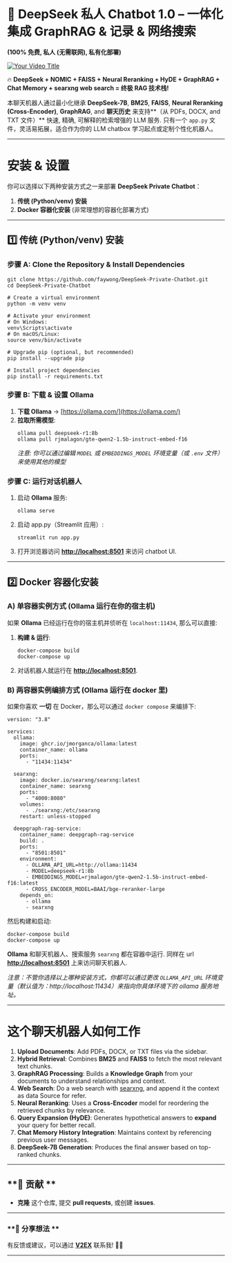 # 🚀 **DeepSeek 私人 Chatbot 1.0 – 一体化集成 GraphRAG & 记录 & 网络搜索**
**(100% 免费, 私人 (无需联网), 私有化部署)**  

[![Your Video Title](https://img.youtube.com/vi/xDGLub5JPFE/0.jpg)](https://www.youtube.com/watch?v=xDGLub5JPFE "Watch on YouTube")

🔥 **DeepSeek + NOMIC + FAISS + Neural Reranking + HyDE + GraphRAG + Chat Memory + searxng web search  = 终极 RAG 技术栈!**  

本聊天机器人通过最小化继承 **DeepSeek-7B**, **BM25**, **FAISS**, **Neural Reranking (Cross-Encoder)**, **GraphRAG**, and **聊天历史**  来支持**（从 PDFs, DOCX, and TXT 文件）** 快速, 精确, 可解释的检索增强的 LLM 服务. 只有一个 ``app.py`` 文件，灵活易拓展，适合作为你的 LLM chatbox 学习起点或定制个性化机器人。 

---

# **安装 & 设置**

你可以选择以下两种安装方式之一来部署 **DeepSeek Private Chatbot**：

1. **传统 (Python/venv) 安装**  
2. **Docker 容器化安装** (非常理想的容器化部署方式)

---

## **1️⃣ 传统 (Python/venv) 安装**

### **步骤 A: Clone the Repository & Install Dependencies**
```
git clone https://github.com/faywong/DeepSeek-Private-Chatbot.git
cd DeepSeek-Private-Chatbot

# Create a virtual environment
python -m venv venv

# Activate your environment
# On Windows:
venv\Scripts\activate
# On macOS/Linux:
source venv/bin/activate

# Upgrade pip (optional, but recommended)
pip install --upgrade pip

# Install project dependencies
pip install -r requirements.txt
```

### **步骤 B: 下载 & 设置 Ollama**
1. **下载 Ollama** → [https://ollama.com/](https://ollama.com/)  
2. **拉取所需模型**:
   ```
   ollama pull deepseek-r1:8b
   ollama pull rjmalagon/gte-qwen2-1.5b-instruct-embed-f16
   ```
   *注意: 你可以通过编辑 `MODEL` 或 `EMBEDDINGS_MODEL` 环境变量（或 `.env` 文件）来使用其他的模型*   

### **步骤 C: 运行对话机器人**
1. 启动 **Ollama** 服务:
   ```
   ollama serve
   ```
2. 启动 app.py（Streamlit 应用）:
   ```
   streamlit run app.py
   ```
3. 打开浏览器访问 **[http://localhost:8501](http://localhost:8501)** 来访问 chatbot UI.

---

## **2️⃣ Docker 容器化安装**

### **A) 单容器实例方式 (Ollama 运行在你的宿主机)**

如果 **Ollama** 已经运行在你的宿主机并侦听在 `localhost:11434`, 那么可以直接:

1. **构建 & 运行**:
   ```
   docker-compose build
   docker-compose up
   ```
2. 对话机器人就运行在 **[http://localhost:8501](http://localhost:8501)**. 

### **B) 两容器实例编排方式 (Ollama 运行在 docker 里)**

如果你喜欢 **一切** 在 Docker，那么可以通过 `docker compose` 来编排下:
```
version: "3.8"

services:
  ollama:
    image: ghcr.io/jmorganca/ollama:latest
    container_name: ollama
    ports:
      - "11434:11434"

  searxng:
    image: docker.io/searxng/searxng:latest
    container_name: searxng
    ports:
      - "4000:8080"
    volumes:
      - ./searxng:/etc/searxng
    restart: unless-stopped

  deepgraph-rag-service:
    container_name: deepgraph-rag-service
    build: .
    ports:
      - "8501:8501"
    environment:
      - OLLAMA_API_URL=http://ollama:11434
      - MODEL=deepseek-r1:8b
      - EMBEDDINGS_MODEL=rjmalagon/gte-qwen2-1.5b-instruct-embed-f16:latest
      - CROSS_ENCODER_MODEL=BAAI/bge-reranker-large
    depends_on:
      - ollama
      - searxng

```

然后构建和启动:
```
docker-compose build
docker-compose up
```

**Ollama** 和聊天机器人、搜索服务 `searxng` 都在容器中运行. 同样在 url **[http://localhost:8501](http://localhost:8501)** 上来访问聊天机器人.


*注意：不管你选择以上哪种安装方式，你都可以通过更改 `OLLAMA_API_URL` 环境变量（默认值为：http://localhost:11434）来指向你具体环境下的 ollama 服务地址。*

---

# **这个聊天机器人如何工作**

1. **Upload Documents**: Add PDFs, DOCX, or TXT files via the sidebar.  
2. **Hybrid Retrieval**: Combines **BM25** and **FAISS** to fetch the most relevant text chunks.  
3. **GraphRAG Processing**: Builds a **Knowledge Graph** from your documents to understand relationships and context. 
4. **Web Search**: Do a web search with [searxng](https://github.com/searxng/searxng), and append it the context as data Source for refer.  
5. **Neural Reranking**: Uses a **Cross-Encoder** model for reordering the retrieved chunks by relevance.  
6. **Query Expansion (HyDE)**: Generates hypothetical answers to **expand** your query for better recall.  
7. **Chat Memory History Integration**: Maintains context by referencing previous user messages.  
8. **DeepSeek-7B Generation**: Produces the final answer based on top-ranked chunks.

---

## **📌 贡献 **

- **克隆** 这个仓库, 提交 **pull requests**, 或创建 **issues**.  
---

### **🔗 分享想法 **

有反馈或建议，可以通过 [**V2EX**](https://www.v2ex.com/member/faywong8888) 联系我! 🚀💡

---